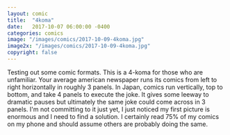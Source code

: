 ```yaml
---
layout: comic
title:  "4koma"
date:   2017-10-07 06:00:00 -0400
categories: comics
image: "/images/comics/2017-10-09-4koma.jpg"
image2x: "/images/comics/2017-10-09-4koma.jpg"
copyright: false
---
```


Testing out some comic formats. This is a 4-koma for those who are unfamiliar. Your average american newspaper runs its
comics from left to right horizontally in roughly 3 panels. In Japan, comics run vertically, top to bottom, and take
4 panels to execute the joke. It gives some leeway to dramatic pauses but ultimately the same joke could come across
in 3 panels. I'm not committing to it just yet, I just noticed my first picture is enormous and I need to find a solution.
I certainly read 75% of my comics on my phone and should assume others are probably doing the same.
